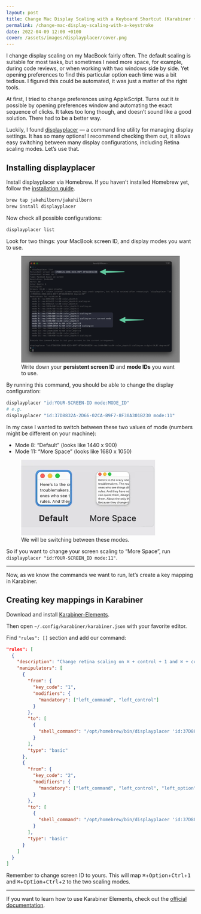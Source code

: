 ```yaml
---
layout: post
title: Change Mac Display Scaling with a Keyboard Shortcut (Karabiner + displayplacer)
permalink: /change-mac-display-scaling-with-a-keystroke
date: 2022-04-09 12:00 +0100
cover: /assets/images/displayplacer/cover.png
---
```


I change display scaling on my MacBook fairly often. The default scaling is suitable for most tasks, but sometimes I need more space, for example, during code reviews, or when working with two windows side by side. Yet opening preferences to find this particular option each time was a bit tedious. I figured this could be automated, it was just a matter of the right tools.

At first, I tried to change preferences using AppleScript. Turns out it _is_ possible by opening preferences window and automating the exact sequence of clicks. It takes too long though, and doesn’t sound like a good solution. There had to be a better way.

Luckily, I found [displayplacer](https://github.com/jakehilborn/displayplacer) — a command line utility for managing display settings. It has so many options! I recommend checking them out, it allows easy switching between many display configurations, including Retina scaling modes. Let’s use that.

## Installing displayplacer

Install displayplacer via Homebrew. If you haven’t installed Homebrew yet, follow the [installation guide](https://brew.sh/).

```bash
brew tap jakehilborn/jakehilborn
brew install displayplacer
```

Now check all possible configurations:

```bash
displayplacer list
```

Look for two things: your MacBook screen ID, and display modes you want to use.

<figure>
<a href="/assets/images/displayplacer/image.png">
<img src="/assets/images/displayplacer/image.png" alt="displayplacer list" />
</a>
<figcaption>Write down your <b>persistent screen ID</b> and <b>mode IDs</b> you want to use.</figcaption>
</figure>

By running this command, you should be able to change the display configuration:

```bash
displayplacer "id:YOUR-SCREEN-ID mode:MODE_ID"
# e.g.
displayplacer "id:37D8832A-2D66-02CA-B9F7-8F30A301B230 mode:11"
```

In my case I wanted to switch between these two values of mode (numbers might be different on your machine):

- Mode 8: “Default” (looks like 1440 x 900)
- Mode 11: “More Space” (looks like 1680 x 1050)

<figure>
<img src="/assets/images/displayplacer/modes.png" alt="" />
<figcaption>We will be switching between these modes.</figcaption>
</figure>

So if you want to change your screen scaling to “More Space”, run `displayplacer "id:YOUR-SCREEN_ID mode:11"`.

---

Now, as we know the commands we want to run, let’s create a key mapping in Karabiner.

## Creating key mappings in Karabiner

Download and install [Karabiner-Elements](https://karabiner-elements.pqrs.org/).

Then open `~/.config/karabiner/karabiner.json` with your favorite editor.

Find `"rules": []` section and add our command:

```json
"rules": [
  {
    "description": "Change retina scaling on ⌘ + control + 1 and ⌘ + control + 2",
    "manipulators": [
      {
        "from": {
          "key_code": "1",
          "modifiers": {
            "mandatory": ["left_command", "left_control"]
          }
        },
        "to": [
          {
            "shell_command": "/opt/homebrew/bin/displayplacer 'id:37D8832A-2D66-02CA-B9F7-8F30A301B230 mode:8'"
          }
        ],
        "type": "basic"
      },
      {
        "from": {
          "key_code": "2",
          "modifiers": {
            "mandatory": ["left_command", "left_control", "left_option"]
          }
        },
        "to": [
          {
            "shell_command": "/opt/homebrew/bin/displayplacer 'id:37D8832A-2D66-02CA-B9F7-8F30A301B230 mode:11'"
          }
        ],
        "type": "basic"
      }
    ]
  }
]
```

<!-- https://gist.github.com/Wowu/067d8d8b809e181cf1cbe2b87f00865e -->

Remember to change screen ID to yours. This will map <kbd>⌘</kbd>+<kbd>Option</kbd>+<kbd>Ctrl</kbd>+<kbd>1</kbd> and <kbd>⌘</kbd>+<kbd>Option</kbd>+<kbd>Ctrl</kbd>+<kbd>2</kbd> to the two scaling modes.

---

If you want to learn how to use Karabiner Elements, check out the [official documentation](https://karabiner-elements.pqrs.org/docs/).
